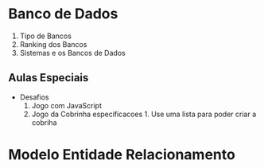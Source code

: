 # Banco de Dados
1. Tipo de Bancos
2. Ranking dos Bancos
3. Sistemas e os Bancos de Dados

## Aulas Especiais
- Desafios
    1. Jogo com JavaScript
    2. Jogo da Cobrinha 
        especificacoes
            1. Use uma lista para poder criar a cobriha

# Modelo Entidade Relacionamento